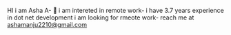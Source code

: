 HI  i am Asha A- 👋 
i am intereted in remote work-
i have 3.7 years experience in dot net development 
i am looking for rmeote work-
reach me at ashamanju2210@gmail.com


<!---
Ashamanju2210/Ashamanju2210 is a ✨ special ✨ repository because its `README.md` (this file) appears on your GitHub profile.
You can click the Preview link to take a look at your changes.
--->
